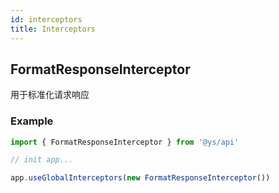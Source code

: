 ```yaml
---
id: interceptors
title: Interceptors
---
```


## FormatResponseInterceptor

用于标准化请求响应

### Example

```typescript
import { FormatResponseInterceptor } from '@ys/api'

// init app...

app.useGlobalInterceptors(new FormatResponseInterceptor())
```
